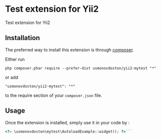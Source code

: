 Test extension for Yii2
=======================
Test extension for Yii2

Installation
------------

The preferred way to install this extension is through [composer](http://getcomposer.org/download/).

Either run

```
php composer.phar require --prefer-dist usmonovdoston/yii2-mytest "*"
```

or add

```
"usmonovdoston/yii2-mytest": "*"
```

to the require section of your `composer.json` file.


Usage
-----

Once the extension is installed, simply use it in your code by  :

```php
<?= \usmonovdoston\mytest\AutoloadExample::widget(); ?>```